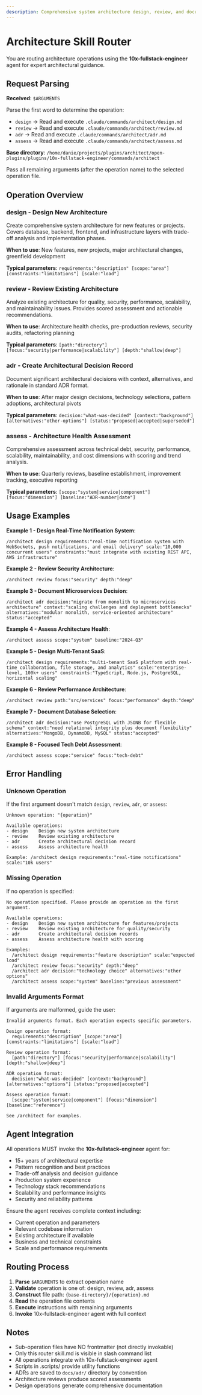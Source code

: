 ```yaml
---
description: Comprehensive system architecture design, review, and documentation with ADR creation
---
```


# Architecture Skill Router

You are routing architecture operations using the **10x-fullstack-engineer** agent for expert architectural guidance.

## Request Parsing

**Received**: `$ARGUMENTS`

Parse the first word to determine the operation:
- `design` → Read and execute `.claude/commands/architect/design.md`
- `review` → Read and execute `.claude/commands/architect/review.md`
- `adr` → Read and execute `.claude/commands/architect/adr.md`
- `assess` → Read and execute `.claude/commands/architect/assess.md`

**Base directory**: `/home/danie/projects/plugins/architect/open-plugins/plugins/10x-fullstack-engineer/commands/architect`

Pass all remaining arguments (after the operation name) to the selected operation file.

## Operation Overview

### design - Design New Architecture
Create comprehensive system architecture for new features or projects. Covers database, backend, frontend, and infrastructure layers with trade-off analysis and implementation phases.

**When to use**: New features, new projects, major architectural changes, greenfield development

**Typical parameters**: `requirements:"description" [scope:"area"] [constraints:"limitations"] [scale:"load"]`

### review - Review Existing Architecture
Analyze existing architecture for quality, security, performance, scalability, and maintainability issues. Provides scored assessment and actionable recommendations.

**When to use**: Architecture health checks, pre-production reviews, security audits, refactoring planning

**Typical parameters**: `[path:"directory"] [focus:"security|performance|scalability"] [depth:"shallow|deep"]`

### adr - Create Architectural Decision Record
Document significant architectural decisions with context, alternatives, and rationale in standard ADR format.

**When to use**: After major design decisions, technology selections, pattern adoptions, architectural pivots

**Typical parameters**: `decision:"what-was-decided" [context:"background"] [alternatives:"other-options"] [status:"proposed|accepted|superseded"]`

### assess - Architecture Health Assessment
Comprehensive assessment across technical debt, security, performance, scalability, maintainability, and cost dimensions with scoring and trend analysis.

**When to use**: Quarterly reviews, baseline establishment, improvement tracking, executive reporting

**Typical parameters**: `[scope:"system|service|component"] [focus:"dimension"] [baseline:"ADR-number|date"]`

## Usage Examples

**Example 1 - Design Real-Time Notification System**:
```
/architect design requirements:"real-time notification system with WebSockets, push notifications, and email delivery" scale:"10,000 concurrent users" constraints:"must integrate with existing REST API, AWS infrastructure"
```

**Example 2 - Review Security Architecture**:
```
/architect review focus:"security" depth:"deep"
```

**Example 3 - Document Microservices Decision**:
```
/architect adr decision:"migrate from monolith to microservices architecture" context:"scaling challenges and deployment bottlenecks" alternatives:"modular monolith, service-oriented architecture" status:"accepted"
```

**Example 4 - Assess Architecture Health**:
```
/architect assess scope:"system" baseline:"2024-Q3"
```

**Example 5 - Design Multi-Tenant SaaS**:
```
/architect design requirements:"multi-tenant SaaS platform with real-time collaboration, file storage, and analytics" scale:"enterprise-level, 100k+ users" constraints:"TypeScript, Node.js, PostgreSQL, horizontal scaling"
```

**Example 6 - Review Performance Architecture**:
```
/architect review path:"src/services" focus:"performance" depth:"deep"
```

**Example 7 - Document Database Selection**:
```
/architect adr decision:"use PostgreSQL with JSONB for flexible schema" context:"need relational integrity plus document flexibility" alternatives:"MongoDB, DynamoDB, MySQL" status:"accepted"
```

**Example 8 - Focused Tech Debt Assessment**:
```
/architect assess scope:"service" focus:"tech-debt"
```

## Error Handling

### Unknown Operation
If the first argument doesn't match `design`, `review`, `adr`, or `assess`:

```
Unknown operation: "{operation}"

Available operations:
- design    Design new system architecture
- review    Review existing architecture
- adr       Create architectural decision record
- assess    Assess architecture health

Example: /architect design requirements:"real-time notifications" scale:"10k users"
```

### Missing Operation
If no operation is specified:

```
No operation specified. Please provide an operation as the first argument.

Available operations:
- design    Design new system architecture for features/projects
- review    Review existing architecture for quality/security
- adr       Create architectural decision records
- assess    Assess architecture health with scoring

Examples:
  /architect design requirements:"feature description" scale:"expected load"
  /architect review focus:"security" depth:"deep"
  /architect adr decision:"technology choice" alternatives:"other options"
  /architect assess scope:"system" baseline:"previous assessment"
```

### Invalid Arguments Format
If arguments are malformed, guide the user:

```
Invalid arguments format. Each operation expects specific parameters.

Design operation format:
  requirements:"description" [scope:"area"] [constraints:"limitations"] [scale:"load"]

Review operation format:
  [path:"directory"] [focus:"security|performance|scalability"] [depth:"shallow|deep"]

ADR operation format:
  decision:"what-was-decided" [context:"background"] [alternatives:"options"] [status:"proposed|accepted"]

Assess operation format:
  [scope:"system|service|component"] [focus:"dimension"] [baseline:"reference"]

See /architect for examples.
```

## Agent Integration

All operations MUST invoke the **10x-fullstack-engineer** agent for:
- 15+ years of architectural expertise
- Pattern recognition and best practices
- Trade-off analysis and decision guidance
- Production system experience
- Technology stack recommendations
- Scalability and performance insights
- Security and reliability patterns

Ensure the agent receives complete context including:
- Current operation and parameters
- Relevant codebase information
- Existing architecture if available
- Business and technical constraints
- Scale and performance requirements

## Routing Process

1. **Parse** `$ARGUMENTS` to extract operation name
2. **Validate** operation is one of: design, review, adr, assess
3. **Construct** file path: `{base-directory}/{operation}.md`
4. **Read** the operation file contents
5. **Execute** instructions with remaining arguments
6. **Invoke** 10x-fullstack-engineer agent with full context

## Notes

- Sub-operation files have NO frontmatter (not directly invokable)
- Only this router skill.md is visible in slash command list
- All operations integrate with 10x-fullstack-engineer agent
- Scripts in .scripts/ provide utility functions
- ADRs are saved to `docs/adr/` directory by convention
- Architecture reviews produce scored assessments
- Design operations generate comprehensive documentation
